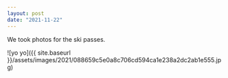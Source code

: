 ```yaml
---
layout: post
date: "2021-11-22"
---
```


We took photos for the ski passes.

![yo yo]({{ site.baseurl }}/assets/images/2021/088659c5e0a8c706cd594ca1e238a2dc2ab1e555.jpg)
